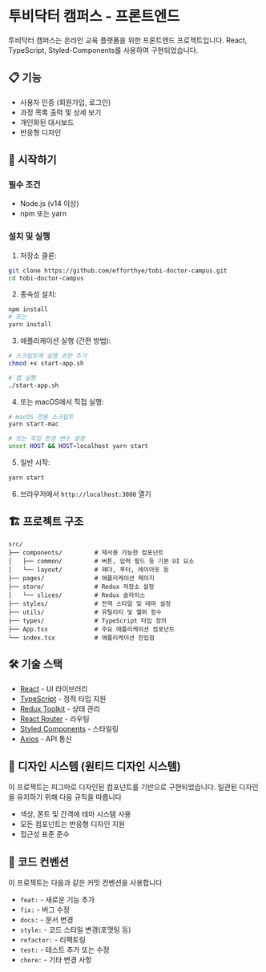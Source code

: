 # 투비닥터 캠퍼스 - 프론트엔드

투비닥터 캠퍼스는 온라인 교육 플랫폼을 위한 프론트엔드 프로젝트입니다. React, TypeScript, Styled-Components를 사용하여 구현되었습니다.

## 📋 기능

- 사용자 인증 (회원가입, 로그인)
- 과정 목록 출력 및 상세 보기
- 개인화된 대시보드
- 반응형 디자인

## 🚀 시작하기

### 필수 조건

- Node.js (v14 이상)
- npm 또는 yarn

### 설치 및 실행

1. 저장소 클론:
```bash
git clone https://github.com/efforthye/tobi-doctor-campus.git
cd tobi-doctor-campus
```

2. 종속성 설치:
```bash
npm install
# 또는
yarn install
```

3. 애플리케이션 실행 (간편 방법):
```bash
# 스크립트에 실행 권한 추가
chmod +x start-app.sh

# 앱 실행
./start-app.sh
```

4. 또는 macOS에서 직접 실행:
```bash
# macOS 전용 스크립트
yarn start-mac

# 또는 직접 환경 변수 설정
unset HOST && HOST=localhost yarn start
```

5. 일반 시작:
```bash
yarn start
```

6. 브라우저에서 `http://localhost:3000` 열기

## 🏗️ 프로젝트 구조

```
src/
├── components/         # 재사용 가능한 컴포넌트 
│   ├── common/         # 버튼, 입력 필드 등 기본 UI 요소
│   └── layout/         # 헤더, 푸터, 레이아웃 등
├── pages/              # 애플리케이션 페이지
├── store/              # Redux 저장소 설정
│   └── slices/         # Redux 슬라이스
├── styles/             # 전역 스타일 및 테마 설정
├── utils/              # 유틸리티 및 헬퍼 함수
├── types/              # TypeScript 타입 정의
├── App.tsx             # 주요 애플리케이션 컴포넌트
└── index.tsx           # 애플리케이션 진입점
```

## 🛠️ 기술 스택

- [React](https://reactjs.org/) - UI 라이브러리
- [TypeScript](https://www.typescriptlang.org/) - 정적 타입 지원
- [Redux Toolkit](https://redux-toolkit.js.org/) - 상태 관리
- [React Router](https://reactrouter.com/) - 라우팅
- [Styled Components](https://styled-components.com/) - 스타일링
- [Axios](https://axios-http.com/) - API 통신

## 📱 디자인 시스템 (원티드 디자인 시스템)

이 프로젝트는 피그마로 디자인된 컴포넌트를 기반으로 구현되었습니다. 일관된 디자인을 유지하기 위해 다음 규칙을 따릅니다
- 색상, 폰트 및 간격에 테마 시스템 사용
- 모든 컴포넌트는 반응형 디자인 지원
- 접근성 표준 준수

## 🔄 코드 컨벤션

이 프로젝트는 다음과 같은 커밋 컨벤션을 사용합니다

- `feat:` - 새로운 기능 추가
- `fix:` - 버그 수정
- `docs:` - 문서 변경
- `style:` - 코드 스타일 변경(포맷팅 등)
- `refactor:` - 리팩토링
- `test:` - 테스트 추가 또는 수정
- `chore:` - 기타 변경 사항
